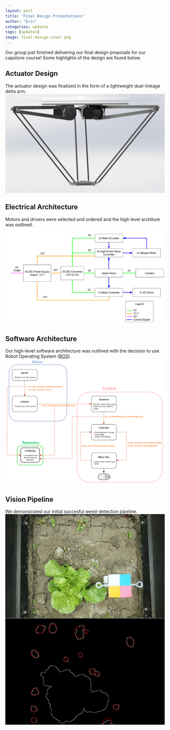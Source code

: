 ```yaml
---
layout: post
title: "Final Design Presentations"
author: "Eric"
categories: updates
tags: [updates]
image: final-design-cover.png
---
```

Our group just finished delivering our final design proposals for our capstone course! Some highlights of the design are found below.

## Actuator Design
The actuator design was finalized in the form of a lightweight dual-linkage delta arm.
![deltacad](/assets/img/delta-arm-cad.png)

## Electrical Architecture
Motors and drivers were selected and ordered and the high level architure was outlined.
![elecschem](/assets/img/elec-schem.png)

## Software Architecture
Our high-level software architecture was outlined with the decision to use Robot Operating System ([ROS](https://www.ros.org/)).
![hlswarch](/assets/img/ros-arch.png)

## Vision Pipeline
We demonstrated our initial succesful weed-detection pipeline.
![visionex](/assets/img/vision-example.png)
